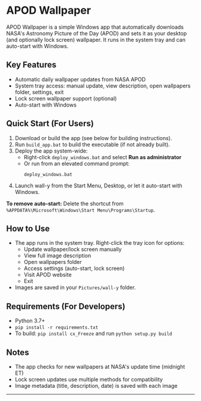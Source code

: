 
# APOD Wallpaper

APOD Wallpaper is a simple Windows app that automatically downloads NASA's Astronomy Picture of the Day (APOD) and sets it as your desktop (and optionally lock screen) wallpaper. It runs in the system tray and can auto-start with Windows.

## Key Features
- Automatic daily wallpaper updates from NASA APOD
- System tray access: manual update, view description, open wallpapers folder, settings, exit
- Lock screen wallpaper support (optional)
- Auto-start with Windows

## Quick Start (For Users)
1. Download or build the app (see below for building instructions).
2. Run `build_app.bat` to build the executable (if not already built).
3. Deploy the app system-wide:
   - Right-click `deploy_windows.bat` and select **Run as administrator**
   - Or run from an elevated command prompt:
     ```
     deploy_windows.bat
     ```
4. Launch wall-y from the Start Menu, Desktop, or let it auto-start with Windows.

**To remove auto-start:** Delete the shortcut from `%APPDATA%\Microsoft\Windows\Start Menu\Programs\Startup`.

## How to Use
- The app runs in the system tray. Right-click the tray icon for options:
  - Update wallpaper/lock screen manually
  - View full image description
  - Open wallpapers folder
  - Access settings (auto-start, lock screen)
  - Visit APOD website
  - Exit
- Images are saved in your `Pictures/wall-y` folder.

## Requirements (For Developers)
- Python 3.7+
- `pip install -r requirements.txt`
- To build: `pip install cx_Freeze` and run `python setup.py build`

## Notes
- The app checks for new wallpapers at NASA's update time (midnight ET)
- Lock screen updates use multiple methods for compatibility
- Image metadata (title, description, date) is saved with each image

---

